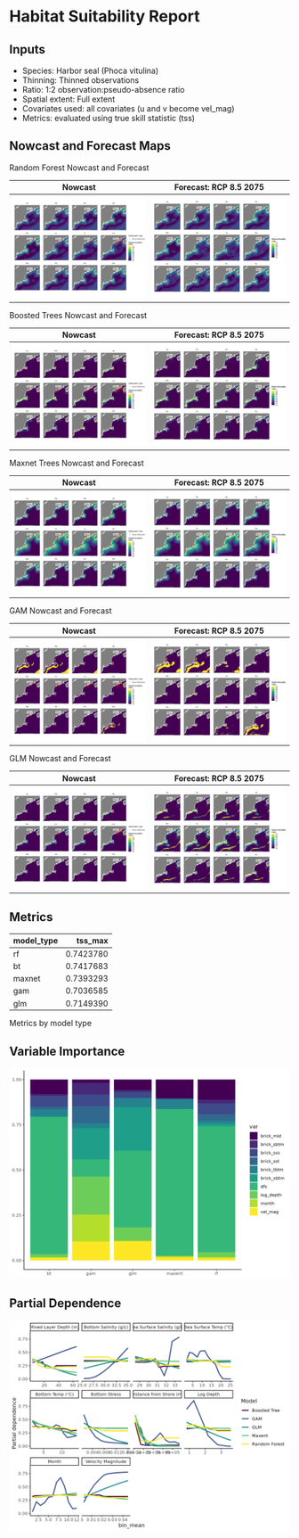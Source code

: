 Habitat Suitability Report
================

## Inputs

- Species: Harbor seal (Phoca vitulina)
- Thinning: Thinned observations
- Ratio: 1:2 observation:pseudo-absence ratio
- Spatial extent: Full extent
- Covariates used: all covariates (u and v become vel_mag)
- Metrics: evaluated using true skill statistic (tss)

## Nowcast and Forecast Maps

Random Forest Nowcast and Forecast

| Nowcast | Forecast: RCP 8.5 2075 |
|:--:|:--:|
| ![](../../../../tidy_reports/versions/c23/000320/c23.000320.01_12_rf_compiled_casts.png) | ![](../../../../tidy_reports/versions/c23/000324/c23.000324.01_12_rf_compiled_casts.png) |

Boosted Trees Nowcast and Forecast

| Nowcast | Forecast: RCP 8.5 2075 |
|:--:|:--:|
| ![](../../../../tidy_reports/versions/c23/000320/c23.000320.01_12_bt_compiled_casts.png) | ![](../../../../tidy_reports/versions/c23/000324/c23.000324.01_12_bt_compiled_casts.png) |

Maxnet Trees Nowcast and Forecast

| Nowcast | Forecast: RCP 8.5 2075 |
|:--:|:--:|
| ![](../../../../tidy_reports/versions/c23/000320/c23.000320.01_12_maxent_compiled_casts.png) | ![](../../../../tidy_reports/versions/c23/000324/c23.000324.01_12_maxent_compiled_casts.png) |

GAM Nowcast and Forecast

| Nowcast | Forecast: RCP 8.5 2075 |
|:--:|:--:|
| ![](../../../../tidy_reports/versions/c23/000320/c23.000320.01_12_gam_compiled_casts.png) | ![](../../../../tidy_reports/versions/c23/000324/c23.000324.01_12_gam_compiled_casts.png) |

GLM Nowcast and Forecast

| Nowcast | Forecast: RCP 8.5 2075 |
|:--:|:--:|
| ![](../../../../tidy_reports/versions/c23/000320/c23.000320.01_12_glm_compiled_casts.png) | ![](../../../../tidy_reports/versions/c23/000324/c23.000324.01_12_glm_compiled_casts.png) |

## Metrics

| model_type |   tss_max |
|:-----------|----------:|
| rf         | 0.7423780 |
| bt         | 0.7417683 |
| maxnet     | 0.7393293 |
| gam        | 0.7036585 |
| glm        | 0.7149390 |

Metrics by model type

## Variable Importance

![](m23.00032_tidy_compiled_files/figure-gfm/variable_importance-1.png)

## Partial Dependence

![](m23.00032_tidy_compiled_files/figure-gfm/partial_dependence-1.png)
